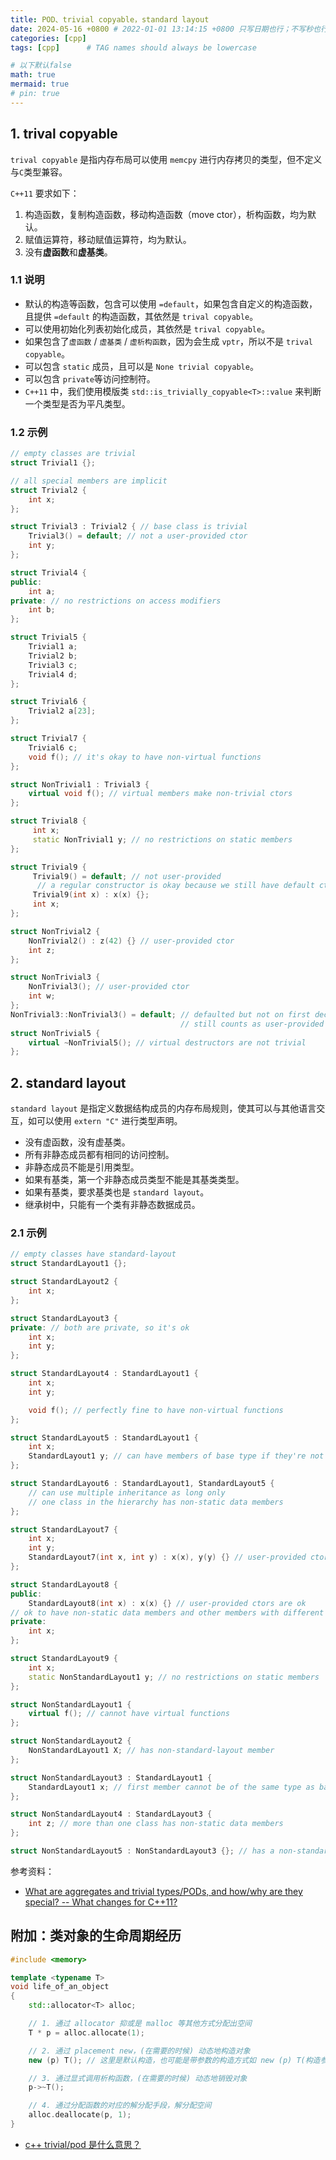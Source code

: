 ```yaml
---
title: POD、trivial copyable，standard layout
date: 2024-05-16 +0800 # 2022-01-01 13:14:15 +0800 只写日期也行；不写秒也行；这样也行 2022-03-09T00:55:42+08:00
categories: [cpp]
tags: [cpp]      # TAG names should always be lowercase

# 以下默认false
math: true
mermaid: true
# pin: true
---
```


## 1. trival copyable ##

`trival copyable` 是指内存布局可以使用 `memcpy` 进行内存拷贝的类型，但不定义与`C`类型兼容。

`C++11` 要求如下：

1. 构造函数，复制构造函数，移动构造函数（move ctor），析构函数，均为默认。
2. 赋值运算符，移动赋值运算符，均为默认。
3. 没有**虚函数**和**虚基类**。

### 1.1 说明 ###

* 默认的构造等函数，包含可以使用 `=default`，如果包含自定义的构造函数，且提供 `=default` 的构造函数，其依然是 `trival copyable`。
* 可以使用初始化列表初始化成员，其依然是 `trival copyable`。
* 如果包含了`虚函数` / `虚基类` / `虚析构函数`，因为会生成 `vptr`，所以不是 `trival copyable`。
* 可以包含 `static` 成员，且可以是 `None trivial copyable`。
* 可以包含 `private`等访问控制符。
* `C++11` 中，我们使用模版类 `std::is_trivially_copyable<T>::value` 来判断一个类型是否为平凡类型。

### 1.2 示例 ###

```cpp
// empty classes are trivial
struct Trivial1 {};

// all special members are implicit
struct Trivial2 {
    int x;
};

struct Trivial3 : Trivial2 { // base class is trivial
    Trivial3() = default; // not a user-provided ctor
    int y;
};

struct Trivial4 {
public:
    int a;
private: // no restrictions on access modifiers
    int b;
};

struct Trivial5 {
    Trivial1 a;
    Trivial2 b;
    Trivial3 c;
    Trivial4 d;
};

struct Trivial6 {
    Trivial2 a[23];
};

struct Trivial7 {
    Trivial6 c;
    void f(); // it's okay to have non-virtual functions
};

struct NonTrivial1 : Trivial3 {
    virtual void f(); // virtual members make non-trivial ctors
};

struct Trivial8 {
     int x;
     static NonTrivial1 y; // no restrictions on static members
};

struct Trivial9 {
     Trivial9() = default; // not user-provided
      // a regular constructor is okay because we still have default ctor
     Trivial9(int x) : x(x) {};
     int x;
};
```

```cpp
struct NonTrivial2 {
    NonTrivial2() : z(42) {} // user-provided ctor
    int z;
};

struct NonTrivial3 {
    NonTrivial3(); // user-provided ctor
    int w;
};
NonTrivial3::NonTrivial3() = default; // defaulted but not on first declaration
                                      // still counts as user-provided
struct NonTrivial5 {
    virtual ~NonTrivial5(); // virtual destructors are not trivial
};
```

## 2. standard layout ##

`standard layout` 是指定义数据结构成员的内存布局规则，使其可以与其他语言交互，如可以使用 `extern "C"` 进行类型声明。

* 没有虚函数，没有虚基类。
* 所有非静态成员都有相同的访问控制。
* 非静态成员不能是引用类型。
* 如果有基类，第一个非静态成员类型不能是其基类类型。
* 如果有基类，要求基类也是 `standard layout`。
* 继承树中，只能有一个类有非静态数据成员。

### 2.1 示例 ###

```cpp
// empty classes have standard-layout
struct StandardLayout1 {};

struct StandardLayout2 {
    int x;
};

struct StandardLayout3 {
private: // both are private, so it's ok
    int x;
    int y;
};

struct StandardLayout4 : StandardLayout1 {
    int x;
    int y;

    void f(); // perfectly fine to have non-virtual functions
};

struct StandardLayout5 : StandardLayout1 {
    int x;
    StandardLayout1 y; // can have members of base type if they're not the first
};

struct StandardLayout6 : StandardLayout1, StandardLayout5 {
    // can use multiple inheritance as long only
    // one class in the hierarchy has non-static data members
};

struct StandardLayout7 {
    int x;
    int y;
    StandardLayout7(int x, int y) : x(x), y(y) {} // user-provided ctors are ok
};

struct StandardLayout8 {
public:
    StandardLayout8(int x) : x(x) {} // user-provided ctors are ok
// ok to have non-static data members and other members with different access
private:
    int x;
};

struct StandardLayout9 {
    int x;
    static NonStandardLayout1 y; // no restrictions on static members
};

struct NonStandardLayout1 {
    virtual f(); // cannot have virtual functions
};

struct NonStandardLayout2 {
    NonStandardLayout1 X; // has non-standard-layout member
};

struct NonStandardLayout3 : StandardLayout1 {
    StandardLayout1 x; // first member cannot be of the same type as base
};

struct NonStandardLayout4 : StandardLayout3 {
    int z; // more than one class has non-static data members
};

struct NonStandardLayout5 : NonStandardLayout3 {}; // has a non-standard-layout base class
```

参考资料：

* [What are aggregates and trivial types/PODs, and how/why are they special? -- What changes for C++11?](https://stackoverflow.com/questions/4178175/what-are-aggregates-and-trivial-types-pods-and-how-why-are-they-special/7189821#7189821)

## 附加：类对象的生命周期经历 ##

```cpp
#include <memory>

template <typename T>
void life_of_an_object
{
    std::allocator<T> alloc;

    // 1. 通过 allocator 抑或是 malloc 等其他方式分配出空间
    T * p = alloc.allocate(1);

    // 2. 通过 placement new，(在需要的时候) 动态地构造对象
    new (p) T(); // 这里是默认构造，也可能是带参数的构造方式如 new (p) T(构造参数...);

    // 3. 通过显式调用析构函数，(在需要的时候) 动态地销毁对象
    p->~T();

    // 4. 通过分配函数的对应的解分配手段，解分配空间
    alloc.deallocate(p, 1);
}
```

- [c++ trivial/pod 是什么意思？](https://www.zhihu.com/question/472942396)
